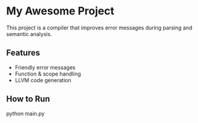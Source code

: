 # My Awesome Project

This project is a compiler that improves error messages during parsing and semantic analysis.

## Features
- Friendly error messages
- Function & scope handling
- LLVM code generation

## How to Run
python main.py
